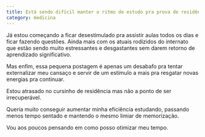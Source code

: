 ```yaml
---
title: Está sendo difícil manter o ritmo de estudo pra prova de residência
category: medicina
---
```


Já estou começando a ficar desestimulado pra assistir aulas todos os dias e ficar fazendo questões. Ainda mais com os atuais rodízidos do internato que estão sendo muito estressantes e desgastantes sem darem retorno de aprendizado significativo.

Mas enfim, essa pequena postagem é apenas um desabafo pra tentar externalizar meu cansaço e servir de um estímulo a mais pra resgatar novas energias pra continuar.

Estou atrasado no cursinho de residência mas não a ponto de ser irrecuperável.

Queria muito conseguir aumentar minha eficiência estudando, passando menos tempo sentado e mantendo o mesmo limiar de memorização.

Vou aos poucos pensando em como posso otimizar meu tempo.